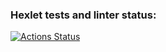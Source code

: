 ### Hexlet tests and linter status:
[![Actions Status](https://github.com/mrvdanilov/data-analytics-project-97/actions/workflows/hexlet-check.yml/badge.svg)](https://github.com/mrvdanilov/data-analytics-project-97/actions)